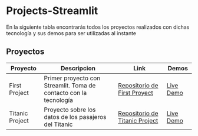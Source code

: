 # Projects-Streamlit

En la siguiente tabla encontrarás todos los proyectos realizados con dichas tecnología y sus demos para ser utilizadas al instante

## Proyectos

| Proyecto          | Descripcion                                                       | Link                                                                                          | Demos                                                                          |
|-------------------|-------------------------------------------------------------------|-----------------------------------------------------------------------------------------------|--------------------------------------------------------------------------------|
| First Project     | Primer proyecto con Streamlit. Toma de contacto con la tecnología | [Repositorio de First Proyect](https://github.com/kaeedev/First-Project-Streamlit.git)        | [Live Demo](https://first-project-stm.streamlit.app) 
| Titanic Project   | Proyecto sobre los datos de los pasajeros del Titanic             | [Repositorio de Titanic Project](https://github.com/kaeedev/Titanic-Project---Streamlit.git)  | [Live Demo](https://titanic-project---app-gcveq5oevggkucftmlp89d.streamlit.app) 
